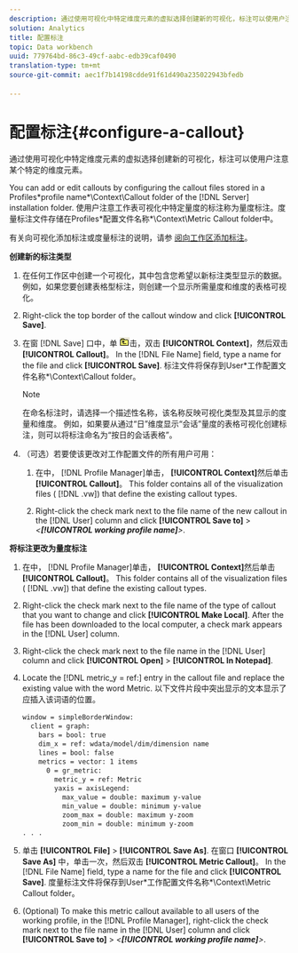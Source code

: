```yaml
---
description: 通过使用可视化中特定维度元素的虚拟选择创建新的可视化，标注可以使用户注意某个特定的维度元素。
solution: Analytics
title: 配置标注
topic: Data workbench
uuid: 779764bd-86c3-49cf-aabc-edb39caf0490
translation-type: tm+mt
source-git-commit: aec1f7b14198cdde91f61d490a235022943bfedb

---
```



# 配置标注{#configure-a-callout}

通过使用可视化中特定维度元素的虚拟选择创建新的可视化，标注可以使用户注意某个特定的维度元素。

You can add or edit callouts by configuring the callout files stored in a Profiles\*profile name*\Context\Callout folder of the [!DNL Server] installation folder. 使用户注意工作表可视化中特定量度的标注称为量度标注。度量标注文件存储在Profiles\*配置文件名称*\Context\Metric Callout folder中。

有关向可视化添加标注或度量标注的说明，请参 [阅向工作区添加标注](../../../home/c-get-started/c-vis/c-call-wkspc.md#concept-212b09e763044d938987b4a9c658adc0)。

**创建新的标注类型**

1. 在任何工作区中创建一个可视化，其中包含您希望以新标注类型显示的数据。例如，如果您要创建表格型标注，则创建一个显示所需量度和维度的表格可视化。
1. Right-click the top border of the callout window and click **[!UICONTROL Save]**.
1. 在窗 [!DNL Save] 口中，单 ![](assets/btn_folder_up.png)击，双击 **[!UICONTROL Context]**，然后双击 **[!UICONTROL Callout]**。 In the [!DNL File Name] field, type a name for the file and click **[!UICONTROL Save]**. 标注文件将保存到User\*工作配置文件名称*\Context\Callout folder。

   >[!NOTE]
   >
   >在命名标注时，请选择一个描述性名称，该名称反映可视化类型及其显示的度量和维度。 例如，如果要从通过“日”维度显示“会话”量度的表格可视化创建标注，则可以将标注命名为“按日的会话表格”。

1. （可选）若要使该更改对工作配置文件的所有用户可用：

   1. 在中， [!DNL Profile Manager]单击， **[!UICONTROL Context]**&#x200B;然后单击 **[!UICONTROL Callout]**。 This folder contains all of the visualization files ( [!DNL .vw]) that define the existing callout types.

   1. Right-click the check mark next to the file name of the new callout in the [!DNL User] column and click **[!UICONTROL Save to]** > *&lt;**[!UICONTROL working profile name]**>*.

**将标注更改为量度标注**

1. 在中， [!DNL Profile Manager]单击， **[!UICONTROL Context]**&#x200B;然后单击 **[!UICONTROL Callout]**。 This folder contains all of the visualization files ( [!DNL .vw]) that define the existing callout types.

1. Right-click the check mark next to the file name of the type of callout that you want to change and click **[!UICONTROL Make Local]**. After the file has been downloaded to the local computer, a check mark appears in the [!DNL User] column.

1. Right-click the check mark next to the file name in the [!DNL User] column and click **[!UICONTROL Open]** > **[!UICONTROL In Notepad]**.

1. Locate the [!DNL metric_y = ref:] entry in the callout file and replace the existing value with the word Metric. 以下文件片段中突出显示的文本显示了应插入该词语的位置。

   ```
   window = simpleBorderWindow: 
     client = graph: 
       bars = bool: true
       dim_x = ref: wdata/model/dim/dimension name
       lines = bool: false
       metrics = vector: 1 items
         0 = gr_metric: 
           metric_y = ref: Metric
           yaxis = axisLegend: 
             max_value = double: maximum y-value
             min_value = double: minimum y-value
             zoom_max = double: maximum y-zoom
             zoom_min = double: minimum y-zoom
   . . . 
   ```

1. 单击 **[!UICONTROL File]** > **[!UICONTROL Save As]**. 在窗口 **[!UICONTROL Save As]** 中，单击一次，然后双击 **[!UICONTROL Metric Callout]**。 In the [!DNL File Name] field, type a name for the file and click **[!UICONTROL Save]**. 度量标注文件将保存到User\*工作配置文件名称*\Context\Metric Callout folder。

1. (Optional) To make this metric callout available to all users of the working profile, in the [!DNL Profile Manager], right-click the check mark next to the file name in the [!DNL User] column and click **[!UICONTROL Save to]** > *&lt;**[!UICONTROL working profile name]**>*.

